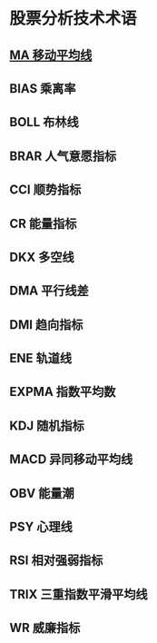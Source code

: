 # 股票分析技术术语

## [MA 移动平均线](ma.md)
## BIAS 乘离率
## BOLL 布林线
## BRAR 人气意愿指标
## CCI 顺势指标
## CR 能量指标
## DKX 多空线
## DMA 平行线差
## DMI 趋向指标
## ENE 轨道线
## EXPMA 指数平均数
## KDJ 随机指标
## MACD 异同移动平均线
## OBV 能量潮
## PSY 心理线
## RSI 相对强弱指标
## TRIX 三重指数平滑平均线
## WR 威廉指标
